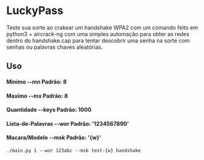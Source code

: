 # LuckyPass
Teste sua sorte ao crakear um handshake WPA2 com um comando feito em python3 + aircrack-ng com uma simples automação
para obter as redes dentro do handshake.cap para tentar descobrir uma senha na sorte com senhas ou palavras chaves
aleatórias.

## Uso

#### Minimo            --mn      Padrão: 8
#### Maximo            --mx      Padrão: 8
#### Quantidade        --keys    Padrão: 1000
#### Lista-de-Palavras --wor     Padrão: '1234567890'
#### Macara/Modelo     --msk     Padrão: '{w}'

    ./main.py 1 --wor 123abc --msk test-{w} handshake

